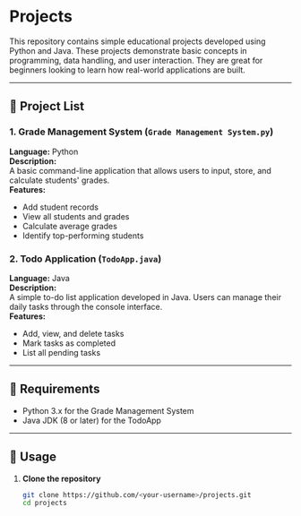 # Projects

This repository contains simple educational projects developed using Python and Java. These projects demonstrate basic concepts in programming, data handling, and user interaction. They are great for beginners looking to learn how real-world applications are built.

---

## 📁 Project List

### 1. Grade Management System (`Grade Management System.py`)
**Language:** Python  
**Description:**  
A basic command-line application that allows users to input, store, and calculate students' grades.  
**Features:**
- Add student records
- View all students and grades
- Calculate average grades
- Identify top-performing students

### 2. Todo Application (`TodoApp.java`)
**Language:** Java  
**Description:**  
A simple to-do list application developed in Java. Users can manage their daily tasks through the console interface.  
**Features:**
- Add, view, and delete tasks
- Mark tasks as completed
- List all pending tasks

---

## 🔧 Requirements

- Python 3.x for the Grade Management System
- Java JDK (8 or later) for the TodoApp

---

## 📌 Usage

1. **Clone the repository**
   ```bash
   git clone https://github.com/<your-username>/projects.git
   cd projects
